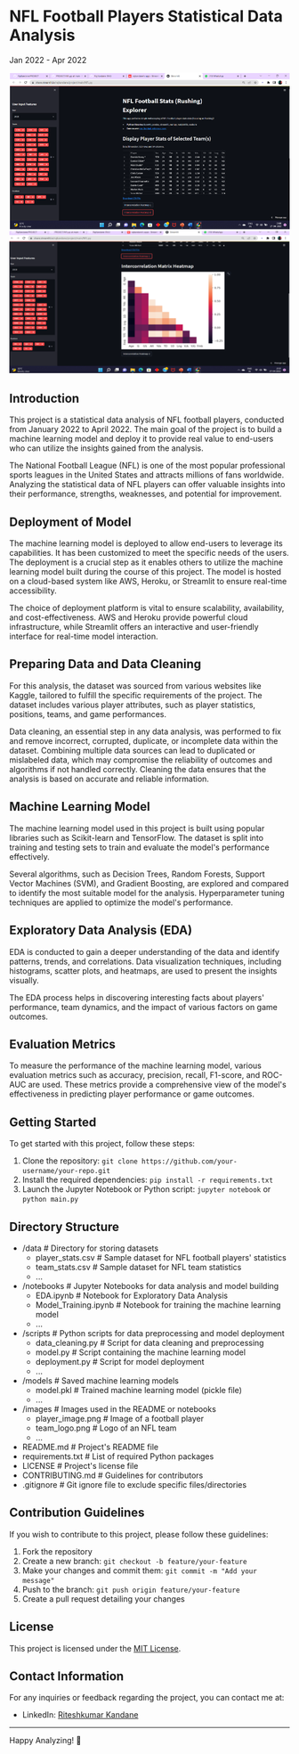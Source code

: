 # NFL Football Players Statistical Data Analysis

Jan 2022 - Apr 2022

![NFL Football Players Statistical Data Analysis](./Screenshot/Screenshot%20(76).png)
![Image Description](./Screenshot/Screenshot%20(77).png)


## Introduction

This project is a statistical data analysis of NFL football players, conducted from January 2022 to April 2022. The main goal of the project is to build a machine learning model and deploy it to provide real value to end-users who can utilize the insights gained from the analysis.

The National Football League (NFL) is one of the most popular professional sports leagues in the United States and attracts millions of fans worldwide. Analyzing the statistical data of NFL players can offer valuable insights into their performance, strengths, weaknesses, and potential for improvement.

## Deployment of Model

The machine learning model is deployed to allow end-users to leverage its capabilities. It has been customized to meet the specific needs of the users. The deployment is a crucial step as it enables others to utilize the machine learning model built during the course of this project. The model is hosted on a cloud-based system like AWS, Heroku, or Streamlit to ensure real-time accessibility.

The choice of deployment platform is vital to ensure scalability, availability, and cost-effectiveness. AWS and Heroku provide powerful cloud infrastructure, while Streamlit offers an interactive and user-friendly interface for real-time model interaction.

## Preparing Data and Data Cleaning

For this analysis, the dataset was sourced from various websites like Kaggle, tailored to fulfill the specific requirements of the project. The dataset includes various player attributes, such as player statistics, positions, teams, and game performances.

Data cleaning, an essential step in any data analysis, was performed to fix and remove incorrect, corrupted, duplicate, or incomplete data within the dataset. Combining multiple data sources can lead to duplicated or mislabeled data, which may compromise the reliability of outcomes and algorithms if not handled correctly. Cleaning the data ensures that the analysis is based on accurate and reliable information.

## Machine Learning Model

The machine learning model used in this project is built using popular libraries such as Scikit-learn and TensorFlow. The dataset is split into training and testing sets to train and evaluate the model's performance effectively.

Several algorithms, such as Decision Trees, Random Forests, Support Vector Machines (SVM), and Gradient Boosting, are explored and compared to identify the most suitable model for the analysis. Hyperparameter tuning techniques are applied to optimize the model's performance.

## Exploratory Data Analysis (EDA)

EDA is conducted to gain a deeper understanding of the data and identify patterns, trends, and correlations. Data visualization techniques, including histograms, scatter plots, and heatmaps, are used to present the insights visually.

The EDA process helps in discovering interesting facts about players' performance, team dynamics, and the impact of various factors on game outcomes.

## Evaluation Metrics

To measure the performance of the machine learning model, various evaluation metrics such as accuracy, precision, recall, F1-score, and ROC-AUC are used. These metrics provide a comprehensive view of the model's effectiveness in predicting player performance or game outcomes.

## Getting Started

To get started with this project, follow these steps:

1. Clone the repository: `git clone https://github.com/your-username/your-repo.git`
2. Install the required dependencies: `pip install -r requirements.txt`
3. Launch the Jupyter Notebook or Python script: `jupyter notebook` or `python main.py`

## Directory Structure
- /data               # Directory for storing datasets
    - player_stats.csv # Sample dataset for NFL football players' statistics
    - team_stats.csv   # Sample dataset for NFL team statistics
    - ...
- /notebooks          # Jupyter Notebooks for data analysis and model building
    - EDA.ipynb        # Notebook for Exploratory Data Analysis
    - Model_Training.ipynb  # Notebook for training the machine learning model
    - ...
- /scripts            # Python scripts for data preprocessing and model deployment
    - data_cleaning.py # Script for data cleaning and preprocessing
    - model.py         # Script containing the machine learning model
    - deployment.py    # Script for model deployment
    - ...
- /models             # Saved machine learning models
    - model.pkl        # Trained machine learning model (pickle file)
    - ...
- /images             # Images used in the README or notebooks
    - player_image.png # Image of a football player
    - team_logo.png    # Logo of an NFL team
    - ...
- README.md           # Project's README file
- requirements.txt    # List of required Python packages
- LICENSE             # Project's license file
- CONTRIBUTING.md     # Guidelines for contributors
- .gitignore          # Git ignore file to exclude specific files/directories


## Contribution Guidelines

If you wish to contribute to this project, please follow these guidelines:

1. Fork the repository
2. Create a new branch: `git checkout -b feature/your-feature`
3. Make your changes and commit them: `git commit -m "Add your message"`
4. Push to the branch: `git push origin feature/your-feature`
5. Create a pull request detailing your changes

## License

This project is licensed under the [MIT License](LICENSE).

## Contact Information

For any inquiries or feedback regarding the project, you can contact me at:


- LinkedIn: [Riteshkumar Kandane](https://www.linkedin.com/in/dkteriteshkumarkandane/)

---

Happy Analyzing! 🏈
